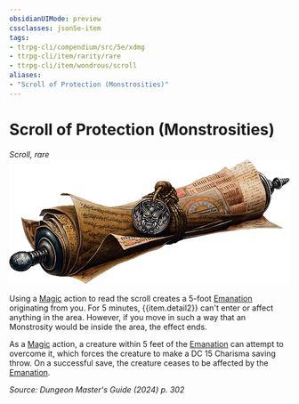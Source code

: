 ```yaml
---
obsidianUIMode: preview
cssclasses: json5e-item
tags:
- ttrpg-cli/compendium/src/5e/xdmg
- ttrpg-cli/item/rarity/rare
- ttrpg-cli/item/wondrous/scroll
aliases: 
- "Scroll of Protection (Monstrosities)"
---
```

# Scroll of Protection (Monstrosities)
*Scroll, rare*  
![](Інструменти%20ДМ/CLI/items/img/scroll-of-protection.webp#right)


Using a [Magic](Інструменти%20ДМ/CLI/rules/actions.md#Magic) action to read the scroll creates a 5-foot [Emanation](Інструменти%20ДМ/CLI/rules/variant-rules/emanation-area-of-effect-xphb.md) originating from you. For 5 minutes, {{item.detail2}} can't enter or affect anything in the area. However, if you move in such a way that an Monstrosity would be inside the area, the effect ends.

As a [Magic](Інструменти%20ДМ/CLI/rules/actions.md#Magic) action, a creature within 5 feet of the [Emanation](Інструменти%20ДМ/CLI/rules/variant-rules/emanation-area-of-effect-xphb.md) can attempt to overcome it, which forces the creature to make a DC 15 Charisma saving throw. On a successful save, the creature ceases to be affected by the [Emanation](Інструменти%20ДМ/CLI/rules/variant-rules/emanation-area-of-effect-xphb.md).

*Source: Dungeon Master's Guide (2024) p. 302*